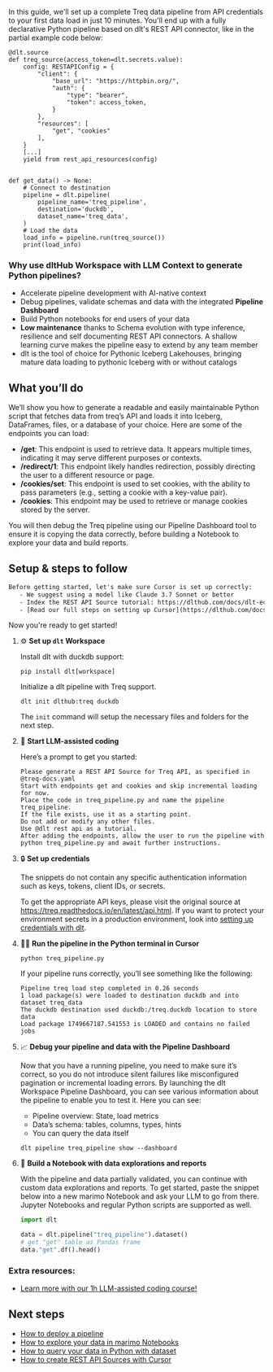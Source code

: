 In this guide, we'll set up a complete Treq data pipeline from API credentials to your first data load in just 10 minutes. You'll end up with a fully declarative Python pipeline based on dlt's REST API connector, like in the partial example code below:

```python-outcome
@dlt.source
def treq_source(access_token=dlt.secrets.value):
    config: RESTAPIConfig = {
        "client": {
            "base_url": "https://httpbin.org/",
            "auth": {
                "type": "bearer",
                "token": access_token,
            }
        },
        "resources": [
            "get", "cookies"
        ],
    }
    [...]
    yield from rest_api_resources(config)


def get_data() -> None:
    # Connect to destination
    pipeline = dlt.pipeline(
        pipeline_name='treq_pipeline',
        destination='duckdb',
        dataset_name='treq_data', 
    )
    # Load the data
    load_info = pipeline.run(treq_source())
    print(load_info) 
```

### Why use dltHub Workspace with LLM Context to generate Python pipelines?

- Accelerate pipeline development with AI-native context
- Debug pipelines, validate schemas and data with the integrated **Pipeline Dashboard**
- Build Python notebooks for end users of your data
- **Low maintenance** thanks to Schema evolution with type inference, resilience and self documenting REST API connectors. A shallow learning curve makes the pipeline easy to extend by any team member
- dlt is the tool of choice for Pythonic Iceberg Lakehouses, bringing mature data loading to pythonic Iceberg with or without catalogs

## What you’ll do

We’ll show you how to generate a readable and easily maintainable Python script that fetches data from treq’s API and loads it into Iceberg, DataFrames, files, or a database of your choice. Here are some of the endpoints you can load:

- **/get**: This endpoint is used to retrieve data. It appears multiple times, indicating it may serve different purposes or contexts.
- **/redirect/1**: This endpoint likely handles redirection, possibly directing the user to a different resource or page.
- **/cookies/set**: This endpoint is used to set cookies, with the ability to pass parameters (e.g., setting a cookie with a key-value pair).
- **/cookies**: This endpoint may be used to retrieve or manage cookies stored by the server.

You will then debug the Treq pipeline using our Pipeline Dashboard tool to ensure it is copying the data correctly, before building a Notebook to explore your data and build reports.

## Setup & steps to follow

```default
Before getting started, let's make sure Cursor is set up correctly:
   - We suggest using a model like Claude 3.7 Sonnet or better
   - Index the REST API Source tutorial: https://dlthub.com/docs/dlt-ecosystem/verified-sources/rest_api/ and add it to context as **@dlt rest api**
   - [Read our full steps on setting up Cursor](https://dlthub.com/docs/dlt-ecosystem/llm-tooling/cursor-restapi#23-configuring-cursor-with-documentation)
```

Now you're ready to get started!

1. ⚙️ **Set up `dlt` Workspace**
    
    Install dlt with duckdb support:
    ```shell
    pip install dlt[workspace]
    ```

    Initialize a dlt pipeline with Treq support.
    ```shell
    dlt init dlthub:treq duckdb
    ```

    The `init` command will setup the necessary files and folders for the next step.
    
2. 🤠 **Start LLM-assisted coding**
    
    Here’s a prompt to get you started:
    
    ```prompt
    Please generate a REST API Source for Treq API, as specified in @treq-docs.yaml 
    Start with endpoints get and cookies and skip incremental loading for now. 
    Place the code in treq_pipeline.py and name the pipeline treq_pipeline. 
    If the file exists, use it as a starting point. 
    Do not add or modify any other files. 
    Use @dlt rest api as a tutorial. 
    After adding the endpoints, allow the user to run the pipeline with python treq_pipeline.py and await further instructions.
    ```

    
3. 🔒 **Set up credentials** 
    
    The snippets do not contain any specific authentication information such as keys, tokens, client IDs, or secrets.
    
    To get the appropriate API keys, please visit the original source at https://treq.readthedocs.io/en/latest/api.html.
    If you want to protect your environment secrets in a production environment, look into [setting up credentials with dlt](https://dlthub.com/docs/walkthroughs/add_credentials).
    
4. 🏃‍♀️ **Run the pipeline in the Python terminal in Cursor**
    
    ```shell
    python treq_pipeline.py
    ```
    
    If your pipeline runs correctly, you’ll see something like the following:
    
    ```shell
    Pipeline treq load step completed in 0.26 seconds
    1 load package(s) were loaded to destination duckdb and into dataset treq_data
    The duckdb destination used duckdb:/treq.duckdb location to store data
    Load package 1749667187.541553 is LOADED and contains no failed jobs
    ```
    
5. 📈 **Debug your pipeline and data with the Pipeline Dashboard**

    Now that you have a running pipeline, you need to make sure it’s correct, so you do not introduce silent failures like misconfigured pagination or incremental loading errors. By launching the dlt Workspace Pipeline Dashboard, you can see various information about the pipeline to enable you to test it. Here you can see:
    - Pipeline overview: State, load metrics
    - Data’s schema: tables, columns, types, hints
    - You can query the data itself
    
    ```shell
    dlt pipeline treq_pipeline show --dashboard
    ```
    
6. 🐍 **Build a Notebook with data explorations and reports**

    With the pipeline and data partially validated, you can continue with custom data explorations and reports. To get started, paste the snippet below into a new marimo Notebook and ask your LLM to go from there. Jupyter Notebooks and regular Python scripts are supported as well.

    
    ```python
    import dlt

   data = dlt.pipeline("treq_pipeline").dataset()
   # get "get" table as Pandas frame
   data."get".df().head()
    ```

### Extra resources:

- [Learn more with our 1h LLM-assisted coding course!](https://www.youtube.com/watch?v=GGid70rnJuM)

## Next steps

- [How to deploy a pipeline](https://dlthub.com/docs/walkthroughs/deploy-a-pipeline)
- [How to explore your data in marimo Notebooks](https://dlthub.com/docs/general-usage/dataset-access/marimo)
- [How to query your data in Python with dataset](https://dlthub.com/docs/general-usage/dataset-access/dataset)
- [How to create REST API Sources with Cursor](https://dlthub.com/docs/dlt-ecosystem/llm-tooling/cursor-restapi)